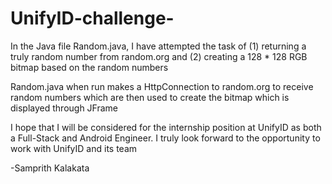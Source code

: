 # UnifyID-challenge-

In the Java file Random.java, I have attempted the task of (1) returning a truly random number from random.org
and (2) creating a 128 * 128 RGB bitmap based on the random numbers

Random.java when run makes a HttpConnection to random.org to receive random numbers
which are then used to create the bitmap which is displayed through JFrame

I hope that I will be considered for the internship position at UnifyID as both a Full-Stack
and Android Engineer. I truly look forward to the opportunity to work with UnifyID and its team

-Samprith Kalakata
